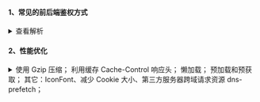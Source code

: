 #### 1、常见的前后端鉴权方式

<details>
<summary>查看解析</summary>

##### Session-Cookie

session 是另一种记录服务器和客户端会话状态的机制
session 是基于 cookie 实现的，session 存储在服务器端，sessionId 会被存储到客户端的 cookie 中
SessionID 是连接 Cookie 和 Session 的一道桥梁

使用 Session 保持会话信息使用起来非常简单，技术也非常成熟。但是也存在下面的几个问题：

- 服务器压力大：通常 Session 是存储在内存中的，每个用户通过认证之后都会将 session 数据保存在服务器的内存中，而当用户量增大时，服务器的压力增大。
- Session 共享：现在很多应用都是分布式集群，需要我们做额外的操作进行 Session 共享；
- CSRF 跨站伪造请求攻击：Session 机制是基于浏览器端的 cookie 的，cookie 如果被截获，用户就会很容易受到跨站请求伪造的攻击。

##### Token 验证（包括 JWT，SSO）

什么是 Token（令牌）？

- `Access Token`: 访问资源接口（API）时所需要的资源凭证
- `Refresh Token`: refresh token 是专用于刷新 access token 的 token。

Access Token 的时效一般比较短，防止泄露，例如设置 Access Token 一周，Refresh Token 一个月

> refresh_token 意义在哪里？更安全吗？
> refresh_token 只能与授权服务器交换，而只能 access_token 与资源服务器交换。这样可以减轻“ access-token 长期泄漏”的风险

基于 token 的验证机制，有以下的优点：

- 支持跨域访问，将 token 置于请求头中，而 cookie 是不支持跨域访问的；
- 无状态化，服务端无需存储 token，只需要验证 token 信息是否正确即可，而 session 需要在服务端存储，一般是通过 cookie 中的 sessionID 在服务端查找对应的 session；
- 更适用于移动端（Android，iOS，小程序等等），像这种原生平台不支持 cookie，比如说微信小程序，每一次请求都是一次会话，当然我们可以每次去手动为他添加 cookie

不过也有缺点：
由于服务器不保存 token，因此无法在使用过程中废止某个 token，或者更改 token 的权限。也就是说，**一旦 token 签发了，在到期之前就会始终有效**，除非服务器部署额外的逻辑。
所以一般时效比较短。

**JWT（JSON Web Token）就是基于 token 认证的代表**

由三部分组成，并用 `.` 连接，`Header.Payload.Signature`

Header 和 Payload 是不加密的，只是使用 `Base64URL` 算法转成字符串，所以不要放重要数据

Signature 部分是对前两部分的签名，防止数据篡改，密钥只有服务器才知道

```
HMACSHA256(
base64UrlEncode(header) + "." +
base64UrlEncode(payload),
secret)
```

一般 JWT 放在 HTTP 请求的头信息 `Authorization` 字段里面

```
Authorization: Bearer <token>
```

对比 Simple Web Tokens (SWT) and Security Assertion Markup Language Tokens (SAML) 的优势在：

- JSON 不如 XML 冗长，因此在编码时 JSON 的大小也较小，从而使 JWT 比 SAML 更为紧凑。这使得 JWT 是在 HTML 和 HTTP 环境中传递的不错的选择
- JSON 解析器在大多数编程语言中都很常见，这使使用 JWT 更加容易
- 安全性

##### OAuth2.0（开放授权）

允许用户让第三方应用访问该用户在某一网站上存储的私密的资源（如照片，视频，联系人列表），而无需将用户名和密码提供给第三方应用

github 的例子

- 在 github 注册一个第三方应用，填写回调地址
- 在第三方应用点击 github 登录，跳转 GitHub 授权中心（附带第三方应用 id），用户输入 github 账号密码，通过则返回一个 access token，重定向到第三方应用
- 获取 GitHub 数据资源

微信授权类似

#### SSO 认证

登录认证和业务系统分离，使用独立的登录中心，实现了在登录中心登录后，所有相关的业务系统都能免登录访问资源

OAuth2.0 和 SSO 在业务系统中都没有账号和密码，账号密码是存放在登录中心或授权服务器中的，这就是所谓的使用令牌代替账号密码访问应用。

SSO 的实现有很多框架，比如 CAS 框架，以下是 CAS 框架的官方流程图

![](../assets/CAS.png)

重点看下访问第二个业务系统是如何**免登陆**的？

和登录中心的会话在第一次访问的时候就建立了，存在 Cookie，访问第二个业务系统时，302 Location 重定向到登录中心，访问时会自动带上 Cookie，认证通过直接重定向到业务系统并带上 ticket。

[对 SSO 单点登录和 OAuth2.0 的区别和理解](https://zebinh.github.io/2020/03/SSOANDOAuth/)

</details>

#### 2、性能优化

<details>
<summary>
使用 Gzip 压缩；
利用缓存 Cache-Control 响应头；
懒加载；
预加载和预获取；
其它：IconFont、减少 Cookie 大小、第三方服务器跨域请求资源 dns-prefetch；

</summary>

##### 使用 Gzip 压缩

请求头 accept-encoding: gzip, deflate, br
响应头 Content-Encoding: gzip
方式 CompressionWebpackPlugin + Nginx gzip on

##### 利用缓存 Cache-Control 响应头

图片 Cache-Control: max-age=2592000 （一个月）
css Cache-Control: max-age=3600（一小时）
js Cache-Control: max-age=3600（一小时）
cdn js Cache-Control: public, max-age=31536000（一年）
一般是在 Nginx 正则匹配资源添加不同的响应头部和缓存策略

##### 懒加载

- 资源文件拆分，按需加载
- 图片按需加载

##### Preload key requests

> Consider using `<link rel=preload>` to prioritize fetching resources that are currently requested later in page load

`preload` 的设计初衷是为了尽早加载首屏需要的关键资源，从而提升页面渲染性能.

- prefetch(预获取)：将来某些导航下可能需要的资源
- preload(预加载)：当前导航下可能需要资源

最佳实践：

- **大部分场景下无需特意使用 preload**，目前浏览器基本上都具备预测解析能力，可以提前解析入口 html 中外链的资源，因此入口脚本文件、样式文件等不需要特意进行 preload。
- 类似**字体文件**这种隐藏在脚本、样式中的首屏关键资源，建议使用 `preload`
- **异步加载的模块**（典型的如单页系统中的非首页）建议使用 `prefetch`
- **大概率即将被访问到的资源**可以使用 `prefetch` 提升性能和体验

具体实践：

- preload-webpack-plugin
- webpack 预获取/预加载模块
  下面这个 prefetch 的简单示例中，有一个 HomePage 组件，其内部渲染一个 LoginButton 组件，然后在点击后按需加载 LoginModal 组件

  ```js
  import(/* webpackPrefetch: true */ "./path/to/LoginModal.js");
  ```

  > LoginModal 是一个大概率被访问到的资源，可以预先获取

  我们假想这里的图表组件 ChartComponent 组件需要依赖体积巨大的 ChartingLibrary 库。它会在渲染时显示一个 LoadingIndicator(加载进度条) 组件，然后立即按需导入 ChartingLibrary：

  ```js
  // ChartComponent.js
  import(/* webpackPreload: true */ "ChartingLibrary");
  ```

**注意：**

- 当无法缓存的时候，prefetch 预提取的资源不会被缓存，第二次加载仍然是从服务器加载，因此，如果要使用 prefetch，相应的资源必须做好合理的缓存控制。
- preload 的字体资源必须设置 `crossorigin` 属性，否则会导致重复加载。
- 两者的兼容性目前都还不是太好。好在不支持 preload 和 prefetch 的浏览器会自动忽略它，因此可以将它们作为一种渐进增强功能

**与 async/defer 的对比：**

使用 async/defer 属性在加载脚本的时候不阻塞 HTML 的解析，defer 加载脚本执行会在所有元素解析完成，DOMContentLoaded 事件触发之前完成执行。它的用途其实跟 preload 十分相似。你可以使用 defer 加载脚本在 head 末尾，这比将脚本放在 body 底部效果来的更好。

1、它相比于 preload 加载的优势在于浏览器**兼容性**好，从 caniuse 上看基本上所有浏览器都支持，覆盖率达到 93%，
2、不足之处在于：**defer 只作用于脚本文件，对于样式、图片等资源就无能为力了，并且 defer 加载的资源是要执行的，而 preload 只下载资源并不执行，待真正使用到才会执行文件**。
3、对于页面上主/首屏脚本，可以直接使用 defer 加载，而对于非首屏脚本/其它资源，可以采用 preload/prefeth 来进行加载。

##### IconFont

##### 减少 Cookie 大小

- 减少无用 cookie
- 控制好 domain, 不要污染子域

##### 第三方服务器跨域请求资源

尽管 `dns-prefetch` 仅执行 DNS 查找，但 `preconnect` 会建立与服务器的连接。如果站点是通过 HTTPS 服务的，则此过程包括 DNS 解析，建立 TCP 连接以及执行 TLS 握手。将两者结合起来可提供进一步减少跨域请求的感知延迟的机会

```
<link rel="preconnect" href="https://fonts.gstatic.com/" crossorigin>
<link rel="dns-prefetch" href="https://fonts.gstatic.com/">
```

> Note: 如果页面需要建立与许多第三方域的连接，则将它们预先连接会适得其反。 preconnect 提示最好仅用于最关键的连接。对于其他的，只需使用 <link rel="dns-prefetch"> 即可节省第一步的时间-DNS 查找。

</details>
